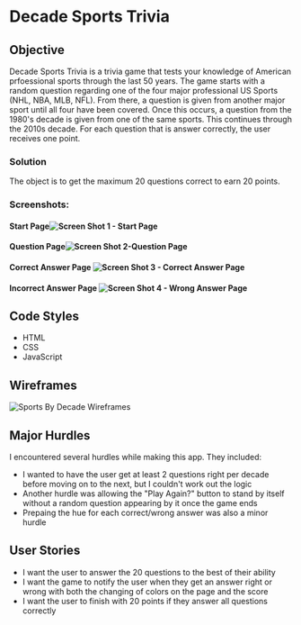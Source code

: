 # Decade Sports Trivia

## Objective
Decade Sports Trivia is a trivia game that tests your knowledge of American prfoessional sports through the last 50 years. The game starts with a random question regarding one of the four major professional US Sports (NHL, NBA, MLB, NFL). From there, a question is given from another major sport until all four have been covered. Once this occurs, a question from the 1980's decade is given from one of the same sports. This continues through the 2010s decade. For each question that is answer correctly, the user receives one point. 

### Solution
The object is to get the maximum 20 questions correct to earn 20 points. 

### Screenshots:
#### Start Page![Screen Shot 1 - Start Page](https://user-images.githubusercontent.com/62110552/118337423-c626b980-b4e1-11eb-919f-923c70f12709.jpg)
#### Question Page![Screen Shot 2-Question Page](https://user-images.githubusercontent.com/62110552/118339768-d346a700-b4e7-11eb-8f8e-3f1051f28c0b.jpg)

#### Correct Answer Page ![Screen Shot 3 - Correct Answer Page](https://user-images.githubusercontent.com/62110552/118339811-f5d8c000-b4e7-11eb-8f3d-e929deea0ebb.jpg)
#### Incorrect Answer Page ![Screen Shot 4 - Wrong Answer Page](https://user-images.githubusercontent.com/62110552/118339825-05580900-b4e8-11eb-8825-47dc16d3e1c2.jpg)

## Code Styles
- HTML
- CSS
- JavaScript

## Wireframes
![Sports By Decade Wireframes](https://user-images.githubusercontent.com/62110552/118339849-1739ac00-b4e8-11eb-8ed3-af6c13b897d9.jpg)

## Major Hurdles

I encountered several hurdles while making this app. They included:

- I wanted to have the user get at least 2 questions right per decade before moving on to the next, but I couldn't work out the logic
- Another hurdle was allowing the "Play Again?" button to stand by itself without a random question appearing by it once the game ends
- Prepaing the hue for each correct/wrong answer was also a minor hurdle

## User Stories

- I want the user to answer the 20 questions to the best of their ability
- I want the game to notify the user when they get an answer right or wrong with both the changing of colors on the page and the score
- I want the user to finish with 20 points if they answer all questions correctly